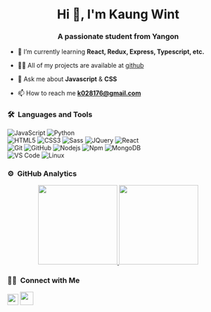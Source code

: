 <h1 align="center">Hi 👋, I'm Kaung Wint</h1>
<h3 align="center">A passionate student from Yangon</h3>

- 🌱 I’m currently learning **React, Redux, Express, Typescript, etc.**

- 👨‍💻 All of my projects are available at [github](https://github.com/kaungwintshein?tab=repositories)

- 💬 Ask me about **Javascript** & **CSS**

- 📫 How to reach me **k028176@gmail.com**

### 🛠 &nbsp;Languages and Tools

![JavaScript](https://img.shields.io/badge/-JavaScript-%23F7DF1C?style=for-the-badge&logo=javascript&logoColor=000000&labelColor=%23F7DF1C&color=%23FFCE5A)
![Python](http://img.shields.io/badge/-Python-3776AB?style=for-the-badge&logo=python&logoColor=ffffff)
<br>
![HTML5](https://img.shields.io/badge/-HTML5-%23E44D27?style=for-the-badge&logo=html5&logoColor=ffffff)
![CSS3](https://img.shields.io/badge/-CSS3-%231572B6?style=for-the-badge&logo=css3)
![Sass](https://img.shields.io/badge/-Sass-%23CC6699?style=for-the-badge&logo=sass&logoColor=ffffff)
![JQuery](https://img.shields.io/badge/jQuery-0769AD?style=for-the-badge&logo=jquery&logoColor=white)
![React](https://img.shields.io/badge/-React-61DAFB?style=for-the-badge&logo=react&logoColor=ffffff)
<br>
![Git](https://img.shields.io/badge/-Git-%23F05032?style=for-the-badge&logo=git&logoColor=%23ffffff)
![GitHub](https://img.shields.io/badge/-GitHub-181717?style=for-the-badge&logo=github)
![Nodejs](https://img.shields.io/badge/-Nodejs-339933?style=for-the-badge&logo=Node.js&logoColor=ffffff)
![Npm](https://img.shields.io/badge/-npm-CB3837?style=for-the-badge&logo=npm)
![MongoDB](https://img.shields.io/badge/MongoDB-4EA94B?style=for-the-badge&logo=mongodb&logoColor=white)
<br>
![VS Code](http://img.shields.io/badge/-VS%20Code-007ACC?style=for-the-badge&logo=visual-studio-code&logoColor=ffffff)
![Linux](http://img.shields.io/badge/-Linux-0078D6?style=for-the-badge&logo=linux&logoColor=ffffff)
<br/>

### ⚙️ &nbsp;GitHub Analytics

<p align="center">
<a href="https://github.com/Kaungwintshein">
  <img height="180em" src="https://github-readme-stats-eight-theta.vercel.app/api?username=Kaungwintshein&show_icons=true&theme=algolia&include_all_commits=true&count_private=true"/>
  <img height="180em" src="https://github-readme-stats-eight-theta.vercel.app/api/top-langs/?username=Kaungwintshein&layout=compact&langs_count=8&theme=algolia"/>
</a>
</p>

### 🤝🏻 &nbsp;Connect with Me

<p>
<a href="https://linkedin.com/in/kaung-wint-shein-468437190"><img style="height: 25px" src="https://cdn-icons.flaticon.com/png/512/3536/premium/3536505.png?token=exp=1636098888~hmac=c92d0fd614108dbaa2987064f3fa291e"/></a>
<a href="mailto:k028176@gmail.com"><img style="height: 30px" src="https://cdn-icons-png.flaticon.com/512/726/726623.png"/></a>
</p>
